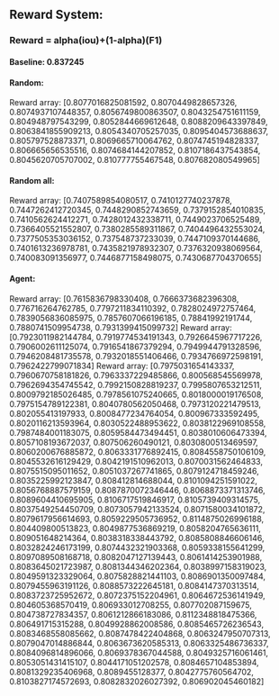 ## Reward System:
### Reward = alpha(iou)+(1-alpha)(F1)

#### Baseline: 0.837245
#### Random: 
Reward array: [0.8077016825081592, 0.8070449828657326, 0.8074937107448357, 0.8056749800863507, 0.8043254751611159, 0.804948797543299, 0.8052844669612648, 0.8088209643397849, 0.8063841855909213, 0.8054340705257035, 0.8095404573688637, 0.805797528873371, 0.8069665710064762, 0.8074745194828337, 0.806665656535516, 0.8074684144207852, 0.8107186437543854, 0.8045620705707002, 0.810777755467548, 0.807682080549965]

#### Random all:
Reward array: [0.7407589854080517, 0.7410127740237878, 0.7447262412720345, 0.7448290852743659, 0.7379152854010835, 0.7410562624412271, 0.7428012432338711, 0.7449023706525489, 0.7366405521552807, 0.7380285589311867, 0.7404496432553024, 0.7377505353036152, 0.737548737233039, 0.7447109370144686, 0.7401613236978781, 0.7435821978932307, 0.7376320938069564, 0.740083091356977, 0.7446877158498075, 0.7430687704370655]

#### Agent:
Reward array: [0.7615836798330408, 0.7666373682396308, 0.776716264762785, 0.7797211834110392, 0.7828024972757464, 0.7839056836085975, 0.7857607066196185, 0.78841992191744, 0.7880741509954738, 0.7931399415099732]
Reward array: [0.7923011982144784, 0.7919774534191343, 0.7926645967717226, 0.7906002611125074, 0.7916541867379294, 0.7949944791328596, 0.7946208481735578, 0.7932018551406466, 0.7934766972598191, 0.7962422799071834]
Reward array: [0.7975031654143337, 0.7960670758181826, 0.7963337229485866, 0.800568545569978, 0.7962694354745542, 0.7992150828819237, 0.7995807653212511, 0.8009792185026485, 0.7978561075240665, 0.8018000019176508, 0.7975154789122381, 0.8040780562050468, 0.7973120221479513, 0.802055413197933, 0.8008477234764054, 0.800967333592495, 0.8020116213593964, 0.8030522488953622, 0.8038122969108558, 0.7987484001183075, 0.8059584473494451, 0.8038010606473394, 0.8057108193672037, 0.807506260490121, 0.8030800513469597, 0.8060200676885872, 0.8063331776892415, 0.8084558750106109, 0.8045532616129429, 0.8042191510962013, 0.8070031562464833, 0.8075515095011652, 0.8051037267741865, 0.8079124718459246, 0.8035225992123847, 0.808412814688044, 0.8101094251591022, 0.8056768887579159, 0.8087870072346446, 0.8068873371313746, 0.8089604410695905, 0.8106717519846917, 0.8105739409314575, 0.8037549254450709, 0.8073057942133524, 0.8071580034101872, 0.8079617956614693, 0.8059229505736952, 0.8114875026996188, 0.804409800513823, 0.8049877536869219, 0.8058204765636111, 0.809051648214364, 0.8038318338443792, 0.8085808846606146, 0.8032824246173199, 0.8074432321903368, 0.8059338155641299, 0.8097089508168718, 0.8082047127139443, 0.8061414253901988, 0.8083645021723987, 0.8081344346202364, 0.8038997158319023, 0.8049591323329064, 0.8075828821441103, 0.8086901350097484, 0.8079455963191126, 0.8088573222645181, 0.8084147370313514, 0.8083723725952672, 0.8072375152204961, 0.8064672536141949, 0.804605368570419, 0.806933012708255, 0.807702087159675, 0.804738727834357, 0.8061212866183086, 0.8112348818475366, 0.806491715315288, 0.8049928862008586, 0.8085465726236543, 0.8083468558085662, 0.8087478422404868, 0.8063247950707313, 0.8079047014886844, 0.8063673620585313, 0.8063325486736337, 0.8084096814896066, 0.8069378367044588, 0.8049325716061461, 0.8053051431415107, 0.8044171051202578, 0.8084657104853894, 0.8081329235406968, 0.8089455128377, 0.8042775760564702, 0.8103827174572693, 0.8082832026027392, 0.806902045460182]
